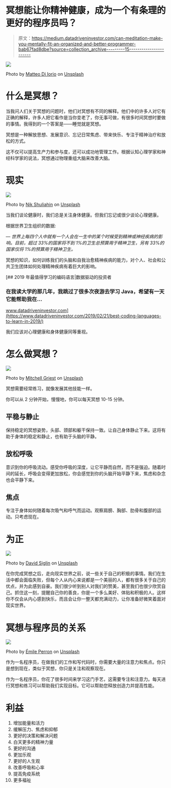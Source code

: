 # 冥想能让你精神健康，成为一个有条理的更好的程序员吗？

> 原文：<https://medium.datadriveninvestor.com/can-meditation-make-you-mentally-fit-an-organized-and-better-programmer-bab67fad8dbe?source=collection_archive---------15----------------------->

![](img/f4ebee2fb5d02ea71e06d80b6da6d5dc.png)

Photo by [Matteo Di Iorio](https://unsplash.com/@shootbyteo?utm_source=unsplash&utm_medium=referral&utm_content=creditCopyText) on [Unsplash](https://unsplash.com/s/photos/meditation?utm_source=unsplash&utm_medium=referral&utm_content=creditCopyText)

# 什么是冥想？

当我问人们关于冥想的问题时，他们对冥想有不同的解释。他们中的许多人对它有正确的解释，许多人把它看作是当你变老了，你无事可做，有很多时间冥想时要做的事情。我得到的一个答案是——睡觉就是冥想。

冥想是一种解放思想、发展意识、忘记日常焦虑、带来快乐、专注于精神治疗和放松的方式。

这不仅可以提高生产力和参与度，还可以成功地管理工作。根据认知心理学家和神经科学家的说法，冥想通过物理重组大脑来改善大脑。

# 现实

![](img/66aa35588f64ebfbd844b8ab66e8cc6f.png)

Photo by [Nik Shuliahin](https://unsplash.com/@tjump?utm_source=unsplash&utm_medium=referral&utm_content=creditCopyText) on [Unsplash](https://unsplash.com/s/photos/mental-illness?utm_source=unsplash&utm_medium=referral&utm_content=creditCopyText)

当我们谈论健康时，我们总是关注身体健康。但我们忘记或很少谈论心理健康。

根据世界卫生组织的数据:

— *世界上每四个人中就有一个人会在一生中的某个时候受到精神或神经疾病的影响。目前，超过 33%的国家将不到 1%的卫生总预算用于精神卫生，另有 33%的国家仅将 1%的预算用于精神卫生。*

冥想的知识，如何训练我们的头脑和自我治愈精神疾病的能力，对个人、社会和公共卫生团体如何处理精神疾病有着巨大的影响。

[](https://www.datadriveninvestor.com/2019/02/21/best-coding-languages-to-learn-in-2019/) [## 2019 年最值得学习的编码语言|数据驱动的投资者

### 在我读大学的那几年，我跳过了很多次夜游去学习 Java，希望有一天它能帮助我在…

www.datadriveninvestor.com](https://www.datadriveninvestor.com/2019/02/21/best-coding-languages-to-learn-in-2019/) 

我们应该对心理健康和身体健康同等重视。

# 怎么做冥想？

![](img/028fa5533bb87b489513a6da5cdbdce5.png)

Photo by [Mitchell Griest](https://unsplash.com/@griestprojects?utm_source=unsplash&utm_medium=referral&utm_content=creditCopyText) on [Unsplash](https://unsplash.com/s/photos/meditation-pose?utm_source=unsplash&utm_medium=referral&utm_content=creditCopyText)

冥想需要经常练习，就像发展其他技能一样。

你可以从 2 分钟开始，慢慢地，你可以每天冥想 10-15 分钟。

## **平稳与静止**

保持稳定的冥想姿势，头部、颈部和躯干保持一致。让自己身体静止下来。这将有助于身体的稳定和静止，也有助于头脑的平静。

## 放松呼吸

意识到你的呼吸流动。感受你呼吸的深度，让它平静而自然，而不是强迫。随着时间的延长，呼吸会变得更加放松，你会感觉到你的头脑开始平静下来，焦虑和杂念也会平静下来。

## 焦点

专注于身体如何随着每次吸气和呼气而运动。观察肩膀、胸部、肋骨和腹部的运动。只考虑现在。

# **为正**

![](img/bd2455edeeddb6a20bb0d9b830cf1f22.png)

Photo by [David Siglin](https://unsplash.com/@dsiglin?utm_source=unsplash&utm_medium=referral&utm_content=creditCopyText) on [Unsplash](https://unsplash.com/s/photos/happy-face?utm_source=unsplash&utm_medium=referral&utm_content=creditCopyText)

在你完成冥想之后，走向现实世界之前，说一些关于自己的积极的事情。我们在生活中都会面临失败，但每个人从内心来说都是一个美丽的人，都有很多关于自己的优点，并为此感到自豪。我们很少听到别人对我们的赞美，甚至我们也很少欣赏自己。抓住这一刻，提醒自己你的善良，你是一个多么美好、体贴和积极的人。这样你不仅会从内心感到快乐，而且会让你一整天都充满动力，让你准备好微笑着面对现实世界。

# 冥想与程序员的关系

![](img/b250854533c4c24de6e8cdc096d4b187.png)

Photo by [Émile Perron](https://unsplash.com/@emilep?utm_source=unsplash&utm_medium=referral&utm_content=creditCopyText) on [Unsplash](https://unsplash.com/s/photos/programming?utm_source=unsplash&utm_medium=referral&utm_content=creditCopyText)

作为一名程序员，在做我们的工作和写代码时，你需要大量的注意力和焦点。你只是想到现在，类似于冥想，你只是关注和观察现在。

作为一名程序员，你花了很多时间来学习这门手艺，这需要专注和注意力。每天进行冥想和练习可以帮助我们实现目标。它可以帮助您释放创造力并提高性能。

# 利益

1.  增加能量和活力
2.  缓解压力、焦虑和抑郁
3.  更好的决策和解决问题
4.  白天更多的精神力量
5.  更好的沟通
6.  更加乐观
7.  更好的人生观
8.  改善呼吸和心率
9.  提高免疫系统
10.  更多福祉
